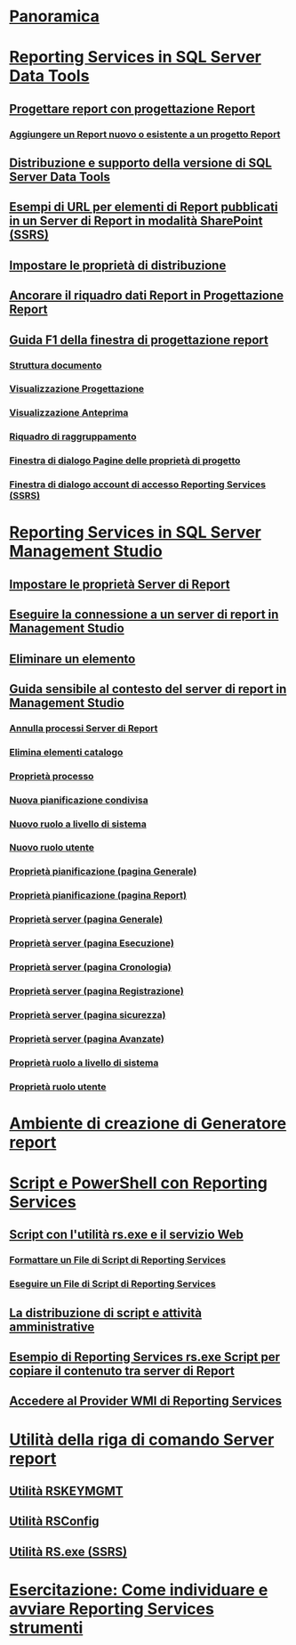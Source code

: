 # [Panoramica](reporting-services-tools.md)  
# [Reporting Services in SQL Server Data Tools](reporting-services-in-sql-server-data-tools-ssdt.md)  
## [Progettare report con progettazione Report](design-reporting-services-paginated-reports-with-report-designer-ssrs.md)  
### [Aggiungere un Report nuovo o esistente a un progetto Report](add-a-new-or-existing-report-to-a-report-project-ssrs.md)  
## [Distribuzione e supporto della versione di SQL Server Data Tools](deployment-and-version-support-in-sql-server-data-tools-ssrs.md)  
## [Esempi di URL per elementi di Report pubblicati in un Server di Report in modalità SharePoint (SSRS)](url-examples-for-items-on-a-report-server-sharepoint-mode.md)  
## [Impostare le proprietà di distribuzione](set-deployment-properties-reporting-services.md)  
## [Ancorare il riquadro dati Report in Progettazione Report](dock-the-report-data-pane-in-report-designer-ssrs.md)  
## [Guida F1 della finestra di progettazione report](report-designer-f1-help.md)  
### [Struttura documento](document-outline.md)  
### [Visualizzazione Progettazione](design-view.md)  
### [Visualizzazione Anteprima](preview-view.md)  
### [Riquadro di raggruppamento](grouping-pane.md)  
### [Finestra di dialogo Pagine delle proprietà di progetto](project-property-pages-dialog-box.md)  
### [Finestra di dialogo account di accesso Reporting Services (SSRS)](reporting-services-login-dialog-box-ssrs.md)  
# [Reporting Services in SQL Server Management Studio](reporting-services-in-sql-server-management-studio-ssrs.md)  
## [Impostare le proprietà Server di Report](set-report-server-properties-management-studio.md)  
## [Eseguire la connessione a un server di report in Management Studio](connect-to-a-report-server-in-management-studio.md)  
## [Eliminare un elemento](delete-an-item-management-studio.md)  
## [Guida sensibile al contesto del server di report in Management Studio](report-server-in-management-studio-f1-help.md)  
### [Annulla processi Server di Report](cancel-report-server-jobs-management-studio.md)  
### [Elimina elementi catalogo](delete-catalog-items-management-studio.md)  
### [Proprietà processo](job-properties-management-studio.md)  
### [Nuova pianificazione condivisa](new-shared-schedule-management-studio.md)  
### [Nuovo ruolo a livello di sistema](new-system-role-management-studio.md)  
### [Nuovo ruolo utente](new-user-role-management-studio.md)  
### [Proprietà pianificazione (pagina Generale)](schedule-properties-general-page.md)  
### [Proprietà pianificazione (pagina Report)](schedule-properties-reports-page.md)  
### [Proprietà server (pagina Generale)](report-server-properties-general-page.md)  
### [Proprietà server (pagina Esecuzione)](server-properties-execution-page.md)  
### [Proprietà server (pagina Cronologia)](server-properties-history-page.md)  
### [Proprietà  server (pagina Registrazione)](server-properties-logging-page.md)  
### [Proprietà server (pagina sicurezza)](server-properties-security-page-reporting-services.md)  
### [Proprietà server (pagina Avanzate)](server-properties-advanced-page-reporting-services.md)  
### [Proprietà ruolo a livello di sistema](system-role-properties-management-studio.md)  
### [Proprietà ruolo utente](user-role-properties-management-studio.md)  
# [Ambiente di creazione di Generatore report](report-builder-authoring-environment-ssrs.md)  
# [Script e PowerShell con Reporting Services](scripting-and-powershell-with-reporting-services.md)  
## [Script con l'utilità rs.exe e il servizio Web](script-with-the-rs-exe-utility-and-the-web-service.md)  
### [Formattare un File di Script di Reporting Services](format-a-reporting-services-script-file.md)  
### [Eseguire un File di Script di Reporting Services](run-a-reporting-services-script-file.md)  
## [La distribuzione di script e attività amministrative](script-deployment-and-administrative-tasks.md)  
## [Esempio di Reporting Services rs.exe Script per copiare il contenuto tra server di Report](sample-reporting-services-rs-exe-script-to-copy-content-between-report-servers.md)  
## [Accedere al Provider WMI di Reporting Services](access-the-reporting-services-wmi-provider.md)  
# [Utilità della riga di comando Server report](report-server-command-prompt-utilities-ssrs.md)  
## [Utilità RSKEYMGMT](rskeymgmt-utility-ssrs.md)  
## [Utilità RSConfig](rsconfig-utility-ssrs.md)  
## [Utilità RS.exe (SSRS)](rs-exe-utility-ssrs.md)  
# [Esercitazione: Come individuare e avviare Reporting Services strumenti](tutorial-how-to-locate-and-start-reporting-services-tools-ssrs.md)  
